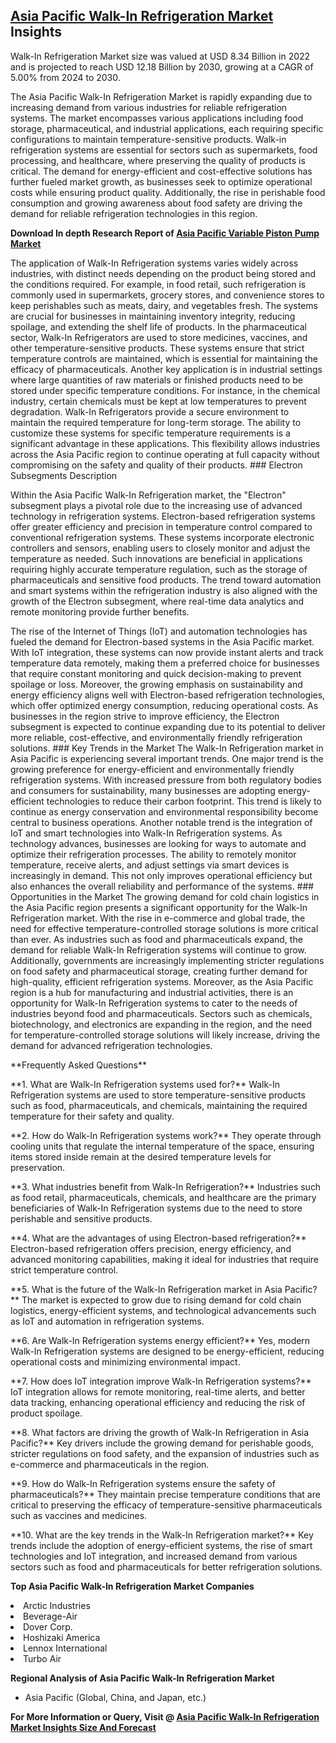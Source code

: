 <h2><a href="https://www.verifiedmarketreports.com/download-sample/?rid=127878&amp;utm_source=Github-Feb&amp;utm_medium=219" target="_blank">Asia Pacific Walk-In Refrigeration Market</a> Insights</h2><p>Walk-In Refrigeration Market size was valued at USD 8.34 Billion in 2022 and is projected to reach USD 12.18 Billion by 2030, growing at a CAGR of 5.00% from 2024 to 2030.</p><p><p>The Asia Pacific Walk-In Refrigeration Market is rapidly expanding due to increasing demand from various industries for reliable refrigeration systems. The market encompasses various applications including food storage, pharmaceutical, and industrial applications, each requiring specific configurations to maintain temperature-sensitive products. Walk-in refrigeration systems are essential for sectors such as supermarkets, food processing, and healthcare, where preserving the quality of products is critical. The demand for energy-efficient and cost-effective solutions has further fueled market growth, as businesses seek to optimize operational costs while ensuring product quality. Additionally, the rise in perishable food consumption and growing awareness about food safety are driving the demand for reliable refrigeration technologies in this region. <p><strong>Download In depth Research Report of <a href="https://www.verifiedmarketreports.com/download-sample/?rid=236118&amp;utm_source=Pulse-Dec&amp;utm_medium=219" target="_blank">Asia Pacific Variable Piston Pump Market</a></strong></p> The application of Walk-In Refrigeration systems varies widely across industries, with distinct needs depending on the product being stored and the conditions required. For example, in food retail, such refrigeration is commonly used in supermarkets, grocery stores, and convenience stores to keep perishables such as meats, dairy, and vegetables fresh. The systems are crucial for businesses in maintaining inventory integrity, reducing spoilage, and extending the shelf life of products. In the pharmaceutical sector, Walk-In Refrigerators are used to store medicines, vaccines, and other temperature-sensitive products. These systems ensure that strict temperature controls are maintained, which is essential for maintaining the efficacy of pharmaceuticals. Another key application is in industrial settings where large quantities of raw materials or finished products need to be stored under specific temperature conditions. For instance, in the chemical industry, certain chemicals must be kept at low temperatures to prevent degradation. Walk-In Refrigerators provide a secure environment to maintain the required temperature for long-term storage. The ability to customize these systems for specific temperature requirements is a significant advantage in these applications. This flexibility allows industries across the Asia Pacific region to continue operating at full capacity without compromising on the safety and quality of their products. ### Electron Subsegments Description <p>Within the Asia Pacific Walk-In Refrigeration market, the "Electron" subsegment plays a pivotal role due to the increasing use of advanced technology in refrigeration systems. Electron-based refrigeration systems offer greater efficiency and precision in temperature control compared to conventional refrigeration systems. These systems incorporate electronic controllers and sensors, enabling users to closely monitor and adjust the temperature as needed. Such innovations are beneficial in applications requiring highly accurate temperature regulation, such as the storage of pharmaceuticals and sensitive food products. The trend toward automation and smart systems within the refrigeration industry is also aligned with the growth of the Electron subsegment, where real-time data analytics and remote monitoring provide further benefits. <p>The rise of the Internet of Things (IoT) and automation technologies has fueled the demand for Electron-based systems in the Asia Pacific market. With IoT integration, these systems can now provide instant alerts and track temperature data remotely, making them a preferred choice for businesses that require constant monitoring and quick decision-making to prevent spoilage or loss. Moreover, the growing emphasis on sustainability and energy efficiency aligns well with Electron-based refrigeration technologies, which offer optimized energy consumption, reducing operational costs. As businesses in the region strive to improve efficiency, the Electron subsegment is expected to continue expanding due to its potential to deliver more reliable, cost-effective, and environmentally friendly refrigeration solutions. ### Key Trends in the Market The Walk-In Refrigeration market in Asia Pacific is experiencing several important trends. One major trend is the growing preference for energy-efficient and environmentally friendly refrigeration systems. With increased pressure from both regulatory bodies and consumers for sustainability, many businesses are adopting energy-efficient technologies to reduce their carbon footprint. This trend is likely to continue as energy conservation and environmental responsibility become central to business operations. Another notable trend is the integration of IoT and smart technologies into Walk-In Refrigeration systems. As technology advances, businesses are looking for ways to automate and optimize their refrigeration processes. The ability to remotely monitor temperature, receive alerts, and adjust settings via smart devices is increasingly in demand. This not only improves operational efficiency but also enhances the overall reliability and performance of the systems. ### Opportunities in the Market The growing demand for cold chain logistics in the Asia Pacific region presents a significant opportunity for the Walk-In Refrigeration market. With the rise in e-commerce and global trade, the need for effective temperature-controlled storage solutions is more critical than ever. As industries such as food and pharmaceuticals expand, the demand for reliable Walk-In Refrigeration systems will continue to grow. Additionally, governments are increasingly implementing stricter regulations on food safety and pharmaceutical storage, creating further demand for high-quality, efficient refrigeration systems. Moreover, as the Asia Pacific region is a hub for manufacturing and industrial activities, there is an opportunity for Walk-In Refrigeration systems to cater to the needs of industries beyond food and pharmaceuticals. Sectors such as chemicals, biotechnology, and electronics are expanding in the region, and the need for temperature-controlled storage solutions will likely increase, driving the demand for advanced refrigeration technologies. <p>**Frequently Asked Questions**</p> <p>**1. What are Walk-In Refrigeration systems used for?** Walk-In Refrigeration systems are used to store temperature-sensitive products such as food, pharmaceuticals, and chemicals, maintaining the required temperature for their safety and quality.</p> <p>**2. How do Walk-In Refrigeration systems work?** They operate through cooling units that regulate the internal temperature of the space, ensuring items stored inside remain at the desired temperature levels for preservation.</p> <p>**3. What industries benefit from Walk-In Refrigeration?** Industries such as food retail, pharmaceuticals, chemicals, and healthcare are the primary beneficiaries of Walk-In Refrigeration systems due to the need to store perishable and sensitive products.</p> <p>**4. What are the advantages of using Electron-based refrigeration?** Electron-based refrigeration offers precision, energy efficiency, and advanced monitoring capabilities, making it ideal for industries that require strict temperature control.</p> <p>**5. What is the future of the Walk-In Refrigeration market in Asia Pacific?** The market is expected to grow due to rising demand for cold chain logistics, energy-efficient systems, and technological advancements such as IoT and automation in refrigeration systems.</p> <p>**6. Are Walk-In Refrigeration systems energy efficient?** Yes, modern Walk-In Refrigeration systems are designed to be energy-efficient, reducing operational costs and minimizing environmental impact.</p> <p>**7. How does IoT integration improve Walk-In Refrigeration systems?** IoT integration allows for remote monitoring, real-time alerts, and better data tracking, enhancing operational efficiency and reducing the risk of product spoilage.</p> <p>**8. What factors are driving the growth of Walk-In Refrigeration in Asia Pacific?** Key drivers include the growing demand for perishable goods, stricter regulations on food safety, and the expansion of industries such as e-commerce and pharmaceuticals in the region.</p> <p>**9. How do Walk-In Refrigeration systems ensure the safety of pharmaceuticals?** They maintain precise temperature conditions that are critical to preserving the efficacy of temperature-sensitive pharmaceuticals such as vaccines and medicines.</p> <p>**10. What are the key trends in the Walk-In Refrigeration market?** Key trends include the adoption of energy-efficient systems, the rise of smart technologies and IoT integration, and increased demand from various sectors such as food and pharmaceuticals for better refrigeration solutions.</p></p><p><strong>Top Asia Pacific Walk-In Refrigeration Market Companies</strong></p><div data-test-id=""><p><li>Arctic Industries</li><li> Beverage-Air</li><li> Dover Corp.</li><li> Hoshizaki America</li><li> Lennox International</li><li> Turbo Air</li></p><div><strong>Regional Analysis of&nbsp;Asia Pacific Walk-In Refrigeration Market</strong></div><ul><li dir="ltr"><p dir="ltr">Asia Pacific (Global, China, and Japan, etc.)</p></li></ul><p><strong>For More Information or Query, Visit @&nbsp;</strong><strong><a href="https://www.verifiedmarketreports.com/product/global-walk-in-refrigeration-market-report-2019-competitive-landscape-trends-and-opportunities/?utm_source=Github-Feb&amp;utm_medium=219" target="_blank">Asia Pacific Walk-In Refrigeration Market Insights Size And Forecast</a></strong></p></div><h2>&nbsp;</h2><div data-test-id="">&nbsp;</div>

